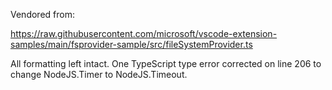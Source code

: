 Vendored from:

https://raw.githubusercontent.com/microsoft/vscode-extension-samples/main/fsprovider-sample/src/fileSystemProvider.ts

All formatting left intact.  One TypeScript type error corrected on line 206
to change NodeJS.Timer to NodeJS.Timeout.
